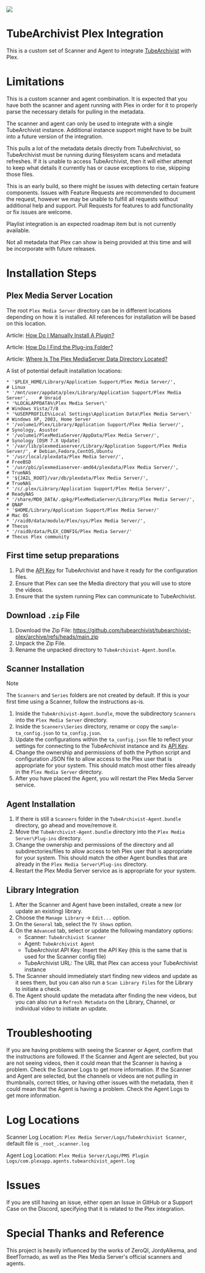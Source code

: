 ![](https://i.imgur.com/rCs6taI.jpg)

# TubeArchivist Plex Integration

This is a custom set of Scanner and Agent to integrate [TubeArchivist](https://github.com/tubearchivist/tubearchivist) with Plex.

# Limitations
This is a custom scanner and agent combination. It is expected that you have both the scanner and agent running with Plex in order for it to properly parse the necessary details for pulling in the metadata.

The scanner and agent can only be used to integrate with a single TubeArchivist instance. Additional instance support might have to be built into a future version of the integration.

This pulls a lot of the metadata details directly from TubeArchivist, so TubeArchivist must be running during filesystem scans and metadata refreshes. If it is unable to access TubeArchivist, then it will either attempt to keep what details it currently has or cause exceptions to rise, skipping those files.

This is an early build, so there might be issues with detecting certain feature components. Issues with Feature Requests are recommended to document the request, however we may be unable to fulfill all requests without additional help and support. Pull Requests for features to add functionality or fix issues are welcome.

Playlist integration is an expected roadmap item but is not currently available.

Not all metadata that Plex can show is being provided at this time and will be incorporate with future releases.

# Installation Steps
## Plex Media Server Location
The root `Plex Media Server` directory can be in different locations depending on how it is installed. All references for installation will be based on this location.

Article: [How Do I Manually Install A Plugin?](https://support.plex.tv/articles/201187656-how-do-i-manually-install-a-plugin/)

Article: [How Do I Find the Plug-ins Folder?](https://support.plex.tv/articles/201106098-how-do-i-find-the-plug-ins-folder/)

Article: [Where Is The Plex MediaServer Data Directory Located?](https://support.plex.tv/articles/202915258-where-is-the-plex-media-server-data-directory-located/)

A list of potential default installation locations:

    * '$PLEX_HOME/Library/Application Support/Plex Media Server/',               # Linux
    * '/mnt/user/appdata/plex/Library/Application Support/Plex Media Server',    # Unraid
    * '%LOCALAPPDATA%\Plex Media Server\'                                        # Windows Vista/7/8
    * '%USERPROFILE%\Local Settings\Application Data\Plex Media Server\'         # Windows XP, 2003, Home Server
    * '/volume1/Plex/Library/Application Support/Plex Media Server/',            # Synology, Asustor
    * '/volume1/PlexMediaServer/AppData/Plex Media Server/',                     # Synology [DSM 7.X Update]
    * '/var/lib/plexmediaserver/Library/Application Support/Plex Media Server/', # Debian,Fedora,CentOS,Ubuntu
    * '/usr/local/plexdata/Plex Media Server/',                                  # FreeBSD
    * '/usr/pbi/plexmediaserver-amd64/plexdata/Plex Media Server/',              # TrueNAS
    * '${JAIL_ROOT}/var/db/plexdata/Plex Media Server/',                         # TrueNAS
    * '/c/.plex/Library/Application Support/Plex Media Server/',                 # ReadyNAS
    * '/share/MD0_DATA/.qpkg/PlexMediaServer/Library/Plex Media Server/',        # QNAP
    * '$HOME/Library/Application Support/Plex Media Server/'                     # Mac OS
    * '/raid0/data/module/Plex/sys/Plex Media Server/',                          # Thecus
    * '/raid0/data/PLEX_CONFIG/Plex Media Server/'                               # Thecus Plex community

## First time setup preparations
1. Pull the [API Key](https://docs.tubearchivist.com/settings/application/#integrations) for TubeArchivist and have it ready for the configuration files.
2. Ensure that Plex can see the Media directory that you will use to store the videos.
3. Ensure that the system running Plex can communicate to TubeArchivist.

## Download `.zip` File
1. Download the Zip File: https://github.com/tubearchivist/tubearchivist-plex/archive/refs/heads/main.zip
2. Unpack the Zip File.
3. Rename the unpacked directory to `TubeArchivist-Agent.bundle`.

## Scanner Installation
> [!NOTE]
> The `Scanners` and `Series` folders are not created by default. If this is your first time using a Scanner, follow the instructions as-is.

1. Inside the `TubeArchivist-Agent.bundle`, move the subdirectory `Scanners` into the `Plex Media Server` directory.
2. Inside the `Scanners\Series` directory, rename or copy the `sample-ta_config.json` to `ta_config.json`.
3. Update the configurations within the `ta_config.json` file to reflect your settings for connecting to the TubeArchivist instance and its [API Key](https://docs.tubearchivist.com/settings/#integrations).
4. Change the ownership and permissions of both the Python script and configuration JSON file to allow access to the Plex user that is appropriate for your system. This should match most other files already in the `Plex Media Server` directory.
5. After you have placed the Agent, you will restart the Plex Media Server service.

## Agent Installation
1. If there is still a `Scanners` folder in the `TubeArchivist-Agent.bundle` directory, go ahead and move/remove it.
2. Move the `TubeArchivist-Agent.bundle` directory into the `Plex Media Server\Plug-ins` directory.
3. Change the ownership and permissions of the directory and all subdirectories/files to allow access to teh Plex user that is appropriate for your system. This should match the other Agent bundles that are already in the `Plex Media Server\Plug-ins` directory.
4. Restart the Plex Media Server service as is appropriate for your system.

## Library Integration
1. After the Scanner and Agent have been installed, create a new (or update an existing) library.
2. Choose the `Manage Library` -> `Edit...` option.
3. On the `General` tab, select the `TV Shows` option.
4. On the `Advanced` tab, select or update the following mandatory options:
    * Scanner: `TubeArchivist Scanner`
    * Agent: `TubeArchivist Agent`
    * TubeArchivist API Key: Insert the API Key (this is the same that is used for the Scanner config file)
    * TubeArchivist URL: The URL that Plex can access your TubeArchivist instance
5. The Scanner should immediately start finding new videos and update as it sees them, but you can also run a `Scan Library Files` for the Library to initiate a check.
6. The Agent should update the metadata after finding the new videos, but you can also run a `Refresh Metadata` on the Library, Channel, or individual video to initiate an update.

# Troubleshooting
If you are having problems with seeing the Scanner or Agent, confirm that the instructions are followed.
If the Scanner and Agent are selected, but you are not seeing videos, then it could mean that the Scanner is having a problem. Check the Scanner Logs to get more information.
If the Scanner and Agent are selected, but the channels or videos are not pulling in thumbnails, correct titles, or having other issues with the metadata, then it could mean that the Agent is having a problem. Check the Agent Logs to get more information.

# Log Locations
Scanner Log Location: `Plex Media Server/Logs/TubeArchivist Scanner`, default file is `_root_.scanner.log`

Agent Log Location: `Plex Media Server/Logs/PMS Plugin Logs/com.plexapp.agents.tubearchivist_agent.log`

# Issues
If you are still having an issue, either open an Issue in GitHub or a Support Case on the Discord, specifying that it is related to the Plex integration.

# Special Thanks and Reference
This project is heavily influenced by the works of ZeroQI, JordyAlkema, and BeefTornado, as well as the Plex Media Server's official scanners and agents. 
